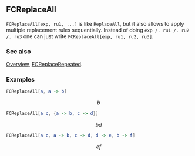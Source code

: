 ## FCReplaceAll

`FCReplaceAll[exp, ru1, ...]` is like `ReplaceAll`, but it also allows to apply multiple replacement rules sequentially. Instead of doing `exp /. ru1 /. ru2 /. ru3` one can just write `FCReplaceAll[exp, ru1, ru2, ru3]`.

### See also

[Overview](Extra/FeynCalc.md), [FCReplaceRepeated](FCReplaceRepeated.md).

### Examples

```mathematica
FCReplaceAll[a, a -> b]
```

$$b$$

```mathematica
FCReplaceAll[a c, {a -> b, c -> d}]
```

$$b d$$

```mathematica
FCReplaceAll[a c, a -> b, c -> d, d -> e, b -> f]
```

$$e f$$